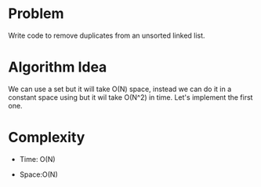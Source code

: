 # Problem

Write code to remove duplicates from an unsorted linked list.

# Algorithm Idea

We can use a set but it will take O(N) space, instead we can do it in a constant space using but it wil take O(N^2) in time.
Let's implement the first one.

# Complexity

- Time: O(N)

- Space:O(N)
